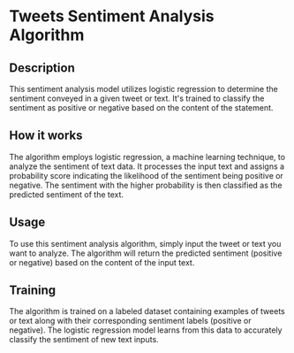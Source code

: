 # Tweets Sentiment Analysis Algorithm

## Description
This sentiment analysis model utilizes logistic regression to determine the sentiment conveyed in a given tweet or text. It's trained to classify the sentiment as positive or negative based on the content of the statement.

## How it works
The algorithm employs logistic regression, a machine learning technique, to analyze the sentiment of text data. It processes the input text and assigns a probability score indicating the likelihood of the sentiment being positive or negative. The sentiment with the higher probability is then classified as the predicted sentiment of the text.

## Usage
To use this sentiment analysis algorithm, simply input the tweet or text you want to analyze. The algorithm will return the predicted sentiment (positive or negative) based on the content of the input text.

## Training
The algorithm is trained on a labeled dataset containing examples of tweets or text along with their corresponding sentiment labels (positive or negative). The logistic regression model learns from this data to accurately classify the sentiment of new text inputs.